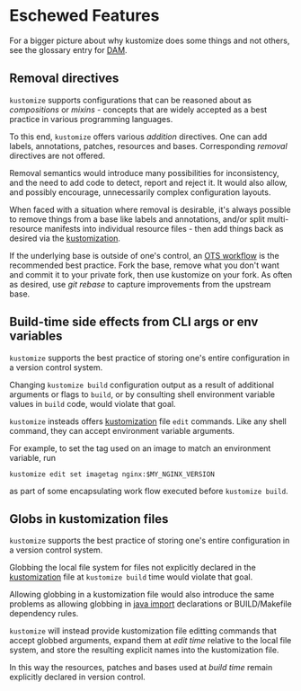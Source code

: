 # Eschewed Features

For a bigger picture about why kustomize
does some things and not others, see the
glossary entry for [DAM].

## Removal directives

`kustomize` supports configurations that can be reasoned about as
_compositions_ or _mixins_ - concepts that are widely accepted as
a best practice in various programming languages.

To this end, `kustomize` offers various _addition_ directives.  One
can add labels, annotations, patches, resources and bases.
Corresponding _removal_ directives are not offered.

Removal semantics would introduce many possibilities for
inconsistency, and the need to add code to detect, report and
reject it.  It would also allow, and possibly encourage,
unnecessarily complex configuration layouts.

When faced with a situation where removal is desirable, it's
always possible to remove things from a base like labels and
annotations, and/or split multi-resource manifests into individual
resource files - then add things back as desired via the
[kustomization].

If the underlying base is outside of one's control, an [OTS
workflow] is the recommended best practice.  Fork the base, remove
what you don't want and commit it to your private fork, then use
kustomize on your fork.  As often as desired, use _git rebase_ to
capture improvements from the upstream base.

## Build-time side effects from CLI args or env variables

`kustomize` supports the best practice of storing one's
entire configuration in a version control system.

Changing `kustomize build` configuration output as a result
of additional arguments or flags to `build`, or by
consulting shell environment variable values in `build`
code, would violate that goal.

`kustomize` insteads offers [kustomization] file `edit`
commands.  Like any shell command, they can accept
environment variable arguments.

For example, to set the tag used on an image to match an
environment variable, run

```
kustomize edit set imagetag nginx:$MY_NGINX_VERSION
```

as part of some encapsulating work flow executed before
`kustomize build`.


## Globs in kustomization files

`kustomize` supports the best practice of storing one's
entire configuration in a version control system.

Globbing the local file system for files not explicitly
declared in the [kustomization] file at `kustomize build` time
would violate that goal.

Allowing globbing in a kustomization file would also introduce
the same problems as allowing globbing in [java import]
declarations or BUILD/Makefile dependency rules.

`kustomize` will instead provide kustomization file editting
commands that accept globbed arguments, expand them at _edit
time_ relative to the local file system, and store the resulting
explicit names into the kustomization file.

In this way the resources, patches and bases used at _build time_
remain explicitly declared in version control.


[DAM]: glossary.md#declarative-application-management
[base]: glossary.md#base
[kustomization]: glossary.md#kustomization
[OTS workflow]: workflows.md#off-the-shelf-configuration
[java import]: https://www.codebyamir.com/blog/pitfalls-java-import-wildcards
